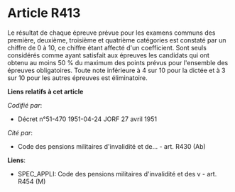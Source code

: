 # Article R413

Le résultat de chaque épreuve prévue pour les examens communs des première, deuxième, troisième et quatrième catégories est
constaté par un chiffre de 0 à 10, ce chiffre étant affecté d'un coefficient. Sont seuls considérés comme ayant satisfait aux
épreuves les candidats qui ont obtenu au moins 50 % du maximum des points prévus pour l'ensemble des épreuves obligatoires.
Toute note inférieure à 4 sur 10 pour la dictée et à 3 sur 10 pour les autres épreuves est éliminatoire.

**Liens relatifs à cet article**

_Codifié par_:

  - Décret n°51-470 1951-04-24 JORF 27 avril 1951

_Cité par_:

  - Code des pensions militaires d'invalidité et de... - art. R430 (Ab)

**Liens**:

  - SPEC_APPLI: Code des pensions militaires d'invalidité et des v - art. R454 (M)

